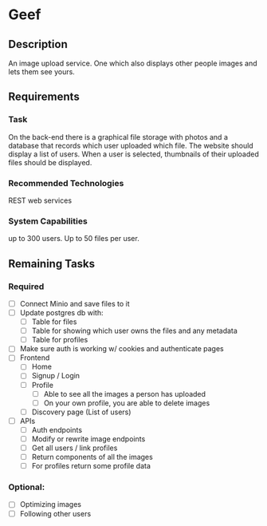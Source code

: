 # Geef

## Description

An image upload service. One which also displays other people images and lets them see yours.

## Requirements

### Task

On the back-end there is a graphical file storage with photos and a database that records which user
uploaded which file. The website should display a list of users. When a user is selected, thumbnails
of their uploaded files should be displayed.

### Recommended Technologies

REST web services

### System Capabilities

up to 300 users. Up to 50 files per user.

## Remaining Tasks

### Required
- [ ] Connect Minio and save files to it
- [ ] Update postgres db with:
  - [ ] Table for files
  - [ ] Table for showing which user owns the files and any metadata
  - [ ] Table for profiles
- [ ] Make sure auth is working w/ cookies and authenticate pages
- [ ] Frontend
  - [ ] Home
  - [ ] Signup / Login
  - [ ] Profile
    - [ ] Able to see all the images a person has uploaded
    - [ ] On your own profile, you are able to delete images 
  - [ ] Discovery page (List of users)
- [ ] APIs
  - [ ] Auth endpoints
  - [ ] Modify or rewrite image endpoints
  - [ ] Get all users / link profiles
  - [ ] Return components of all the images
  - [ ] For profiles return some profile data

### Optional:
- [ ] Optimizing images
- [ ] Following other users
